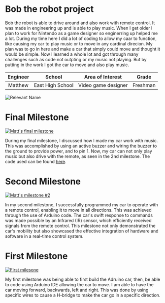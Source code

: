 # Bob the robot project
Bob the robot is able to drive around and also work with remote control. It was made in engineering up and is able to play music. When I get older I plan to work for Nintendo as a game designer so enginerring up helped me a lot. During my time here I did a lot of coding to allow my caar to function, like causing my car to play music or to move in any cardinal direcion. My plan was to go in here and make a car that simply could move and thought it would be simple. Now I learned a whole lot and got through many challenges such as code not outpting or my music not playing. But by putting in the work I got the car to move and also play music.

| **Engineer** | **School** | **Area of Interest** | **Grade** |
|:--:|:--:|:--:|:--:|
| Matthew | East High School | Video game designer | Freshman

![Relevant Name](https://live.staticflickr.com/65535/53378531835_99f9716e3d.jpg)

# Final Milestone

[![Matt's final milestone](https://res.cloudinary.com/marcomontalbano/image/upload/v1701816321/video_to_markdown/images/youtube--UbftKko4MUk-c05b58ac6eb4c4700831b2b3070cd403.jpg)](https://www.youtube.com/watch?v=UbftKko4MUk "Matt's final milestone")

During my final milestone, I discussed how I made my car work with music. This was accomplished by using an active buzzer and wiring the buzzer to the ground to provide power, and to pin 1. Now, my car can not only play music but also drive with the remote, as seen in the 2nd milestone. The code used can be found [here](https://github.com/Matt27631/Engineering-Up-Portfolio-Matthew/blob/gh-pages/Finished_code.ino.ino).

# Second Milestone 
[![Matt's milestone #2](https://res.cloudinary.com/marcomontalbano/image/upload/v1701810204/video_to_markdown/images/youtube--za6KkP-nZbI-c05b58ac6eb4c4700831b2b3070cd403.jpg)](https://www.youtube.com/watch?v=za6KkP-nZbI "Matt's milestone #2")

In my second milestone, I successfully programmed my car to operate with a remote control, enabling it to move in all directions. This was achieved through the use of Arduino code. The car's swift response to commands was made possible by an Infrared (IR) sensor, which efficiently received signals from the remote control. This milestone not only demonstrated the car's mobility but also showcased the effective integration of hardware and software in a real-time control system.

# First Milestone
  [![First milesone](https://res.cloudinary.com/marcomontalbano/image/upload/v1700176957/video_to_markdown/images/youtube--g0w78VwypAE-c05b58ac6eb4c4700831b2b3070cd403.jpg)](https://www.youtube.com/watch?v=g0w78VwypAE "First milesone")

My first milestone was being able to first build the Adruino car, then, be able to code using Arduino IDE allowing the car to move. I am able to have the car moving forward, backwards, left and right. This was done by using specific wires to cause a H-bridge to make the car go in a specific direction.

